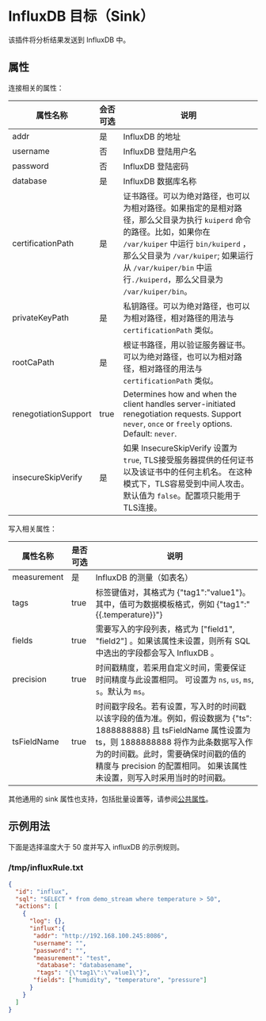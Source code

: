 # InfluxDB 目标（Sink）

该插件将分析结果发送到 InfluxDB 中。

## 属性

连接相关的属性：

| 属性名称                 | 会否可选 | 说明                                                                                                                                                                                        |
|----------------------|------|-------------------------------------------------------------------------------------------------------------------------------------------------------------------------------------------|
| addr                 | 是    | InfluxDB 的地址                                                                                                                                                                              |
| username             | 否    | InfluxDB 登陆用户名                                                                                                                                                                            |
| password             | 否    | InfluxDB 登陆密码                                                                                                                                                                             |
| database             | 是    | InfluxDB 数据库名称                                                                                                                                                                            |
| certificationPath    | 是    | 证书路径。可以为绝对路径，也可以为相对路径。如果指定的是相对路径，那么父目录为执行 `kuiperd` 命令的路径。比如，如果你在 `/var/kuiper` 中运行 `bin/kuiperd` ，那么父目录为 `/var/kuiper`; 如果运行从 `/var/kuiper/bin` 中运行`./kuiperd`，那么父目录为 `/var/kuiper/bin`。 |
| privateKeyPath       | 是    | 私钥路径。可以为绝对路径，也可以为相对路径，相对路径的用法与 `certificationPath` 类似。                                                                                                                                    |
| rootCaPath           | 是    | 根证书路径，用以验证服务器证书。可以为绝对路径，也可以为相对路径，相对路径的用法与 `certificationPath` 类似。                                                                                                                         |
| renegotiationSupport | true | Determines how and when the client handles server-initiated renegotiation requests. Support `never`, `once` or `freely` options. Default: `never`.                                        |
| insecureSkipVerify   | 是    | 如果 InsecureSkipVerify 设置为 `true`, TLS接受服务器提供的任何证书以及该证书中的任何主机名。 在这种模式下，TLS容易受到中间人攻击。默认值为 `false`。配置项只能用于TLS连接。                                                                             |

写入相关属性：

| 属性名称        | 是否可选 | 说明                                                                                                                                                                   |
|-------------|------|----------------------------------------------------------------------------------------------------------------------------------------------------------------------|
| measurement | 是    | InfluxDB 的测量（如表名）                                                                                                                                                    |
| tags        | true | 标签键值对，其格式为 {"tag1":"value1"}。其中，值可为数据模板格式，例如 <span v-pre>{"tag1":"{{.temperature}}"}</span>                                                                          |
| fields      | true | 需要写入的字段列表，格式为 ["field1", "field2"] 。如果该属性未设置，则所有 SQL 中选出的字段都会写入 InfluxDB 。                                                                                           |
| precision   | true | 时间戳精度，若采用自定义时间，需要保证时间精度与此设置相同。 可设置为 `ns`, `us`, `ms`, `s`。默认为 `ms`。                                                                                                  |
| tsFieldName | true | 时间戳字段名。若有设置，写入时的时间戳以该字段的值为准。例如，假设数据为 {"ts": 1888888888} 且 tsFieldName 属性设置为 ts，则 1888888888 将作为此条数据写入作为的时间戳。此时，需要确保时间戳的值的精度与 precision 的配置相同。 如果该属性未设置，则写入时采用当时的时间戳。 |

其他通用的 sink 属性也支持，包括批量设置等，请参阅[公共属性](../overview.md#公共属性)。

## 示例用法

下面是选择温度大于 50 度并写入 influxDB 的示例规则。

### /tmp/influxRule.txt

```json
{
  "id": "influx",
  "sql": "SELECT * from demo_stream where temperature > 50",
  "actions": [
    {
      "log": {},
      "influx":{
       "addr": "http://192.168.100.245:8086",
       "username": "",
       "password": "",
       "measurement": "test",
        "database": "databasename",
        "tags": "{\"tag1\":\"value1\"}",
       "fields": ["humidity", "temperature", "pressure"]
      }
    }
  ]
}
```
